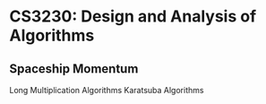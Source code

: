 # CS3230: Design and Analysis of Algorithms

## Spaceship Momentum

Long Multiplication Algorithms
Karatsuba Algorithms
